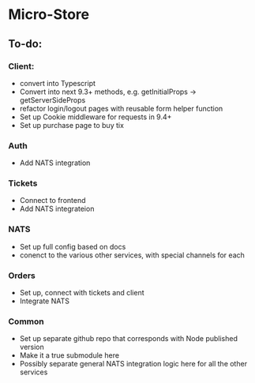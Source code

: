 # Micro-Store
## To-do:
### Client:
- convert into Typescript
- Convert into next 9.3+ methods, e.g. getInitialProps -> getServerSideProps
- refactor login/logout pages with reusable form helper function
- Set up Cookie middleware for requests in 9.4+
- Set up purchase page to buy tix
### Auth
- Add NATS integration
### Tickets 
- Connect to frontend
- Add NATS integrateion
### NATS
- Set up full config based on docs
- conenct to the various other services, with special channels for each
### Orders
- Set up, connect with tickets and client
- Integrate NATS
### Common 
- Set up separate github repo that corresponds with Node published version
- Make it a true submodule here
- Possibly separate general NATS integration logic here for all the other services
